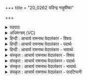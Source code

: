 +++
title = "20_0262 यदिन्द्र नाहुषीष्वा"

+++
<details><summary>पदपाठः</summary>

य꣢त्। इ꣣न्द्र। ना꣡हु꣢꣯षीषु। आ। ओ꣡जः꣢꣯। नृ꣣म्ण꣢म्꣢। च꣣। कृष्टि꣡षु꣢। यत्। वा꣣। प꣡ञ्च꣢꣯। क्षि꣣तीना꣢म्। द्यु꣣म्नम्। आ। भ꣣र। सत्रा꣢। वि꣡श्वा꣢꣯नि। पौँ꣡स्या꣢꣯। २६२।
</details>

<details><summary>अधिमन्त्रम् (VC)</summary>

- इन्द्रः
- भरद्वाजो बार्हस्पत्यः
- बृहती
- मध्यमः
- ऐन्द्रं काण्डम्
</details>

<details><summary>हिन्दी : आचार्य रामनाथ वेदालंकार - विषयः</summary>

अगले मन्त्र में यह कहा गया है कि किन-किन का क्या-क्या गुण हमें प्राप्त करना चाहिए।
</details>

<details><summary>हिन्दी : आचार्य रामनाथ वेदालंकार - पदार्थः</summary>

पदार्थान्वयभाषाः -  हे (इन्द्र) दान के महारथी परमेश्वर ! (यत्) जो (नाहुषीषु) संघरूप में परस्पर बँधी हुई मानव-प्रजाओं में (ओजः) संघ का बल, और (कृष्टिषु) कृषि आदि धन कमाने के कामों में लगी हुई प्रजाओं में (नृम्णम्) धन का बल (आ) आता है, (यद् वा) और जो (पञ्चक्षितीनाम्) निवास में कारणभूत पाँच ज्ञानेन्द्रियों का अथवा प्राण, मन, बुद्धि चित्त, अहङ्कार इन पाँचों का (द्युम्नम्) यश है, वह (आभर) हमें प्रदान कीजिए। (सत्रा) साथ ही (विश्वानि) सब (पौंस्या) धर्म, अर्थ, काम, मोक्ष रूप पुरुषार्थों को भी (आभर) प्रदान कीजिए ॥१०॥
</details>

<details><summary>हिन्दी : आचार्य रामनाथ वेदालंकार - भावार्थः</summary>

भावार्थभाषाः -  संघ का बल, ऐश्वर्य का बल, इन्द्रियों का बल, प्राणसहित अन्तःकरणचतुष्टय का बल, और धर्म-अर्थ-काम-मोक्ष का बल परमेश्वर की कृपा से हमें प्राप्त हो, जिससे हमारा मनुष्य-जीवन सफल हो ॥१०॥ इस दशति में इन्द्र तथा उससे सम्बद्ध मित्र, वरुण, अर्यमा के महत्त्ववर्णनपूर्वक उसकी स्तुति के लिए प्रेरणा होने से, इन्द्र से ओज, क्रतु, नृम्ण, द्युम्न आदि की याचना होने से और इन्द्र नाम से आचार्य, राजा, सेनाध्यक्ष आदि के भी गुण-कर्मों का वर्णन होने से इस दशति के विषय की पूर्व दशति के विषय के साथ संगति है ॥ तृतीय प्रपाठक में द्वितीय अर्ध की द्वितीय दशति समाप्त ॥ तृतीय अध्याय में तृतीय खण्ड समाप्त ॥
</details>

<details><summary>संस्कृत : आचार्य रामनाथ वेदालंकार - विषयः</summary>

अथ केषां केषां कस्को गुणोऽस्माभिः प्राप्तव्य इत्याह।
</details>

<details><summary>संस्कृत : आचार्य रामनाथ वेदालंकार - पदार्थः</summary>

पदार्थान्वयभाषाः -  हे (इन्द्र) दानशौण्ड परमेश्वर ! (यत् नाहुषीषु) संघरूपेण परस्परं बद्धासु मानुषीषु प्रजासु। नहुष इति मनुष्यनामसु पठितम्। निघं० २।३। णह बन्धने धातोः ‘पॄनहिकलिभ्य उषच्। उ० ४।७६’ इति उषच् प्रत्ययः. (ओजः) संघबलम्। किञ्च (कृष्टिषु) कृष्यादिधनार्जनकर्मरतासु प्रजासु। कृष्टय इत्यपि मनुष्यनाम। निघं० २।३। (नृम्णम्) धनबलम्। नृम्णमिति धननाम। निघं० २।१०। (आ) आगच्छति। उपसर्गश्रुतेर्योग्यक्रियाध्याहारः। (यद् वा) यच्च। वा इति समुच्चयार्थे निरुक्ते। १।५। (पञ्चक्षितीनाम्) निवासहेतुभूतानां पञ्चज्ञानेन्द्रियाणां पञ्चानां प्राणमनोबुद्धिचित्ताहंकाराणां वा (द्युम्नम्) यशः अस्ति। द्युम्नं द्योततेः, यशो वा अन्नं वा। निरु० ५।५। तत् (आभर) अस्मभ्यम् आहर। (सत्रा२) सहैव च। ‘सार्द्धं तु साकं सत्रा समं सह’ इत्यमरः ३।४।४। (विश्वानि) सर्वाणि पौंस्या पौंस्यानि धर्मार्थकाममोक्षरूपान् पुरुषार्थान् अपि, आहर। पुंसि भवं पौंस्यं पौरुषम्। पौंस्या इत्यत्र ‘शेश्छन्दसि बहुलम्’। अ० ६।१।७० इति शेर्लोपः ॥१०॥३
</details>

<details><summary>संस्कृत : आचार्य रामनाथ वेदालंकार - भावार्थः</summary>

भावार्थभाषाः -  संघबलम्, ऐश्वर्यबलम्, इन्द्रियबलम्, प्राणसहचरितान्तःकरणचतुष्टयबलम्, धर्मार्थकाममोक्षाणां च बलं परमेश्वरकृपयास्मान् प्राप्नुयाद्, येनास्माकं मनुष्यजीवनं सफलं भवेत् ॥१०॥ अत्रेन्द्रस्य तत्संबद्धानां मित्रवरुणार्यम्णां च महत्त्ववर्णनपूर्वकं तत्स्तुत्यर्थं प्रेरणाद्, इन्द्रसकाशाद् ओजःक्रतुनृम्णद्युम्नादियाचनाद्, इन्द्रनाम्नाऽऽचार्यनृपतिसेनाध्यक्षादीनां चापि गुणकर्मवर्णनादेतद्दशत्यर्थस्य पूर्वदशत्यर्थेन सह सङ्गतिरस्तीति बोध्यम्। इति तृतीये प्रपाठके द्वितीयार्धे द्वितीया दशतिः। इति तृतीयाध्याये तृतीयः खण्डः ॥
</details>

<details><summary>संस्कृत : आचार्य रामनाथ वेदालंकार - पादटिप्पनी</summary>

टिप्पणी:   १. ऋ० ६।४६।६, ऋषिः शंयुः बार्हस्पत्यः। २. यद्यपि सत्राशब्दः सत्यनामसु पठितः, तथापीह सर्वदाशब्दपर्यायो द्रष्टव्यः—इति वि०। सत्रा महान्ति—इति भ०, सा०। ३. दयानन्दर्षिणा मन्त्रोऽयम् ऋग्भाष्ये राजप्रजाविषये व्याख्यातः।
</details>